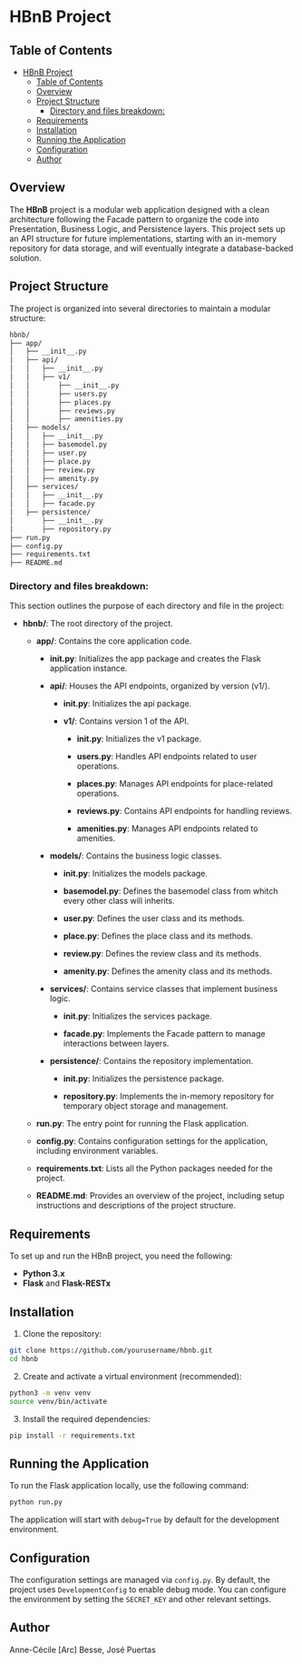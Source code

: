 # HBnB Project

## Table of Contents
- [HBnB Project](#hbnb-project)
  - [Table of Contents](#table-of-contents)
  - [Overview](#overview)
  - [Project Structure](#project-structure)
    - [Directory and files breakdown:](#directory-and-files-breakdown)
  - [Requirements](#requirements)
  - [Installation](#installation)
  - [Running the Application](#running-the-application)
  - [Configuration](#configuration)
  - [Author](#author)


## Overview

The **HBnB** project is a modular web application designed with a clean architecture following the Facade pattern to organize the code into Presentation, Business Logic, and Persistence layers. This project sets up an API structure for future implementations, starting with an in-memory repository for data storage, and will eventually integrate a database-backed solution.

## Project Structure

The project is organized into several directories to maintain a modular structure:

```bash
hbnb/
├── app/
│   ├── __init__.py
│   ├── api/
│   │   ├── __init__.py
│   │   ├── v1/
│   │       ├── __init__.py
│   │       ├── users.py
│   │       ├── places.py
│   │       ├── reviews.py
│   │       ├── amenities.py
│   ├── models/
│   │   ├── __init__.py
│   │   ├── basemodel.py
│   │   ├── user.py
│   │   ├── place.py
│   │   ├── review.py
│   │   ├── amenity.py
│   ├── services/
│   │   ├── __init__.py
│   │   ├── facade.py
│   ├── persistence/
│       ├── __init__.py
│       ├── repository.py
├── run.py
├── config.py
├── requirements.txt
├── README.md
```

### Directory and files breakdown:

This section outlines the purpose of each directory and file in the project:

- **hbnb/**: The root directory of the project.

  - **app/**: Contains the core application code.
  
    - **__init__.py**: Initializes the app package and creates the Flask application instance.
    
    - **api/**: Houses the API endpoints, organized by version (v1/).
    
      - **__init__.py**: Initializes the api package.
      
      - **v1/**: Contains version 1 of the API.
      
        - **__init__.py**: Initializes the v1 package.
        
        - **users.py**: Handles API endpoints related to user operations.
        
        - **places.py**: Manages API endpoints for place-related operations.
        
        - **reviews.py**: Contains API endpoints for handling reviews.
        
        - **amenities.py**: Manages API endpoints related to amenities.
        
    - **models/**: Contains the business logic classes.
    
      - **__init__.py**: Initializes the models package.
      
      - **basemodel.py**: Defines the basemodel class from whitch every other class will inherits.
      
      - **user.py**: Defines the user class and its methods.
      
      - **place.py**: Defines the place class and its methods.
      
      - **review.py**: Defines the review class and its methods.
      
      - **amenity.py**: Defines the amenity class and its methods.
      
    - **services/**: Contains service classes that implement business logic.
    
      - **__init__.py**: Initializes the services package.
      
      - **facade.py**: Implements the Facade pattern to manage interactions between layers.
      
    - **persistence/**: Contains the repository implementation.
    
      - **__init__.py**: Initializes the persistence package.
      
      - **repository.py**: Implements the in-memory repository for temporary object storage and management.
      
  - **run.py**: The entry point for running the Flask application.

  - **config.py**: Contains configuration settings for the application, including environment variables.

  - **requirements.txt**: Lists all the Python packages needed for the project.

  - **README.md**: Provides an overview of the project, including setup instructions and descriptions of the project structure.


## Requirements

To set up and run the HBnB project, you need the following:

- **Python 3.x**
- **Flask** and **Flask-RESTx**

## Installation

1. Clone the repository:

```bash
git clone https://github.com/yourusername/hbnb.git
cd hbnb
```

2. Create and activate a virtual environment (recommended):

```bash
python3 -m venv venv
source venv/bin/activate
```

3. Install the required dependencies:

```bash
pip install -r requirements.txt
```

## Running the Application

To run the Flask application locally, use the following command:

```bash
python run.py
```

The application will start with `debug=True` by default for the development environment.

## Configuration

The configuration settings are managed via `config.py`. By default, the project uses `DevelopmentConfig` to enable debug mode. You can configure the environment by setting the `SECRET_KEY` and other relevant settings.

## Author

Anne-Cécile [Arc] Besse, José Puertas

